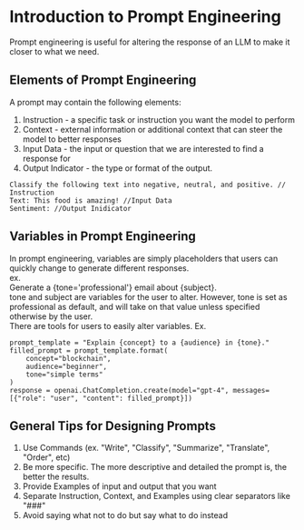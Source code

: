 # Introduction to Prompt Engineering  
Prompt engineering is useful for altering the response of an LLM to make it closer to what we need.  

## Elements of Prompt Engineering  
A prompt may contain the following elements:
1. Instruction - a specific task or instruction you want the model to perform
2. Context - external information or additional context that can steer the model to better responses
3. Input Data - the input or question that we are interested to find a response for
4. Output Indicator - the type or format of the output.

```
Classify the following text into negative, neutral, and positive. // Instruction
Text: This food is amazing! //Input Data
Sentiment: //Output Inidicator
```

## Variables in Prompt Engineering  
In prompt engineering, variables are simply placeholders that users can quickly change to generate different responses.  
ex.  
Generate a {tone='professional'} email about {subject}.  
tone and subject are variables for the user to alter. However, tone is set as professional as default, and will take on that value unless specified otherwise by the user.  
There are tools for users to easily alter variables. Ex.  
  
```
prompt_template = "Explain {concept} to a {audience} in {tone}."
filled_prompt = prompt_template.format(
    concept="blockchain", 
    audience="beginner", 
    tone="simple terms"
)
response = openai.ChatCompletion.create(model="gpt-4", messages=[{"role": "user", "content": filled_prompt}])
```

## General Tips for Designing Prompts  
1. Use Commands (ex. "Write", "Classify", "Summarize", "Translate", "Order", etc)
2. Be more specific. The more descriptive and detailed the prompt is, the better the results.
3. Provide Examples of input and output that you want
4. Separate Instruction, Context, and Examples using clear separators like "###"
5. Avoid saying what not to do but say what to do instead

